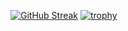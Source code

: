 [![GitHub Streak](http://github-readme-streak-stats.herokuapp.com?user=lordofdankness&theme=merko&hide_border=true&date_format=j%20M%5B%20Y%5D)](https://git.io/streak-stats)
[![trophy](https://github-profile-trophy.vercel.app/?username=ryo-ma&theme=onedark)](https://github.com/ryo-ma/github-profile-trophy)
